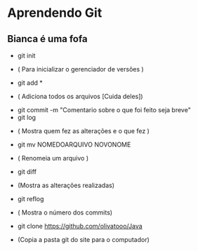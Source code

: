 # Aprendendo Git
## Bianca é uma fofa 
- git init 
* ( Para inicializar o gerenciador de versões )
- git add * 
* ( Adiciona todos os arquivos [Cuida deles])
- git commit -m "Comentario sobre o que foi feito seja breve"
- git log 
* ( Mostra quem fez as alterações e o que fez )
- git mv NOMEDOARQUIVO NOVONOME 
* ( Renomeia um arquivo )
- git diff 
* (Mostra as alterações realizadas)
- git reflog 
* ( Mostra o número dos commits)
- git clone https://github.com/olivatooo/Java 
* (Copia a pasta git do site para o computador)
